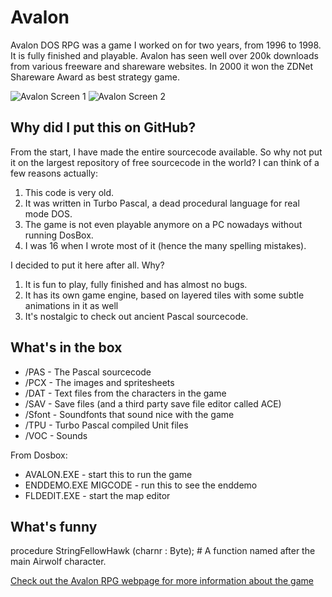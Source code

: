 # Avalon
Avalon DOS RPG was a game I worked on for two years, from 1996 to 1998. It is fully finished and playable. Avalon has seen well over 200k downloads from various freeware and shareware websites. In 2000 it won the ZDNet Shareware Award as best strategy game.

![Avalon Screen 1](https://www.avalonrpg.net/images/screens/item%20shop.png "Avalon Item Shop") ![Avalon Screen 2](https://www.avalonrpg.net/images/screens/mace%20in%20boat.png "Avalon Boat")

## Why did I put this on GitHub?
From the start, I have made the entire sourcecode available. So why not put it on the largest repository of free sourcecode in the world? I can think of a few reasons actually:
1. This code is very old. 
2. It was written in Turbo Pascal, a dead procedural language for real mode DOS. 
3. The game is not even playable anymore on a PC nowadays without running DosBox.
4. I was 16 when I wrote most of it (hence the many spelling mistakes).

I decided to put it here after all. Why?
1. It is fun to play, fully finished and has almost no bugs.
2. It has its own game engine, based on layered tiles with some subtle animations in it as well
3. It's nostalgic to check out ancient Pascal sourcecode.

## What's in the box

* /PAS - The Pascal sourcecode
* /PCX - The images and spritesheets
* /DAT - Text files from the characters in the game
* /SAV - Save files (and a third party save file editor called ACE)
* /Sfont - Soundfonts that sound nice with the game
* /TPU - Turbo Pascal compiled Unit files
* /VOC - Sounds

From Dosbox:
- AVALON.EXE - start this to run the game 
- ENDDEMO.EXE MIGCODE - run this to see the enddemo 
- FLDEDIT.EXE - start the map editor

## What's funny

procedure StringFellowHawk (charnr : Byte); # A function named after the main Airwolf character.

[Check out the Avalon RPG webpage for more information about the game](https://www.avalonrpg.net)
